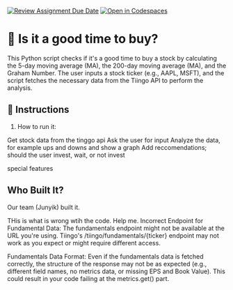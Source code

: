 [![Review Assignment Due Date](https://classroom.github.com/assets/deadline-readme-button-22041afd0340ce965d47ae6ef1cefeee28c7c493a6346c4f15d667ab976d596c.svg)](https://classroom.github.com/a/9x6qoLrK)
[![Open in Codespaces](https://classroom.github.com/assets/launch-codespace-2972f46106e565e64193e422d61a12cf1da4916b45550586e14ef0a7c637dd04.svg)](https://classroom.github.com/open-in-codespaces?assignment_repo_id=19374584)
# 💸 Is it a good time to buy?

This Python script checks if it's a good time to buy a stock by calculating the 5-day moving average (MA), the 200-day moving average (MA), and the Graham Number. The user inputs a stock ticker (e.g., AAPL, MSFT), and the script fetches the necessary data from the Tiingo API to perform the analysis.


## 🚀 Instructions

1. How to run it:

Get stock data from the tinggo api
Ask the user for input
Analyze the data, for example ups and downs and show a graph
Add reccomendations; should the user invest, wait, or not invest



special features

## Who Built It?

Our team (Junyik) built it. 


THis is what is wrong wtih the code. Help me.
Incorrect Endpoint for Fundamental Data:
The fundamentals endpoint might not be available at the URL you're using. Tiingo's /tiingo/fundamentals/{ticker} endpoint may not work as you expect or might require different access.

Fundamentals Data Format:
Even if the fundamentals data is fetched correctly, the structure of the response may not be as expected (e.g., different field names, no metrics data, or missing EPS and Book Value). This could result in your code failing at the metrics.get() part.